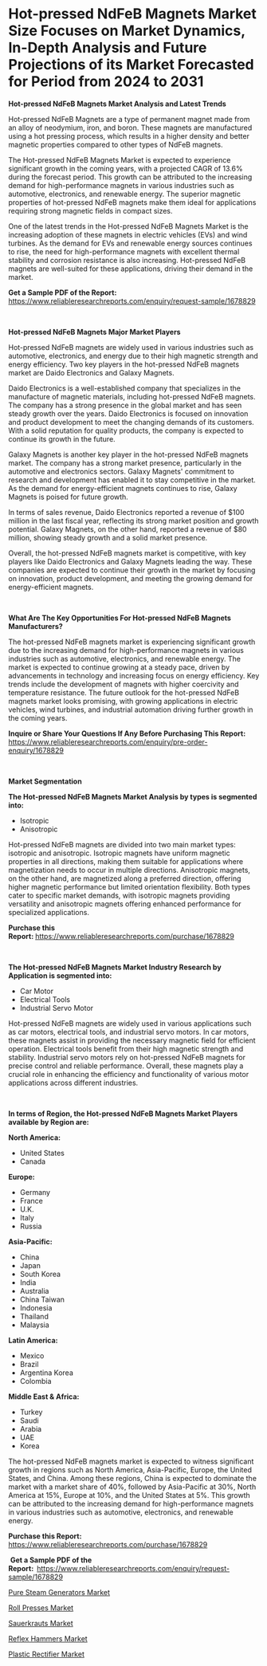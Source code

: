 <p><h1>Hot-pressed NdFeB Magnets Market Size Focuses on Market Dynamics, In-Depth Analysis and Future Projections of its Market Forecasted for Period from 2024 to 2031</h1></p><p><strong>Hot-pressed NdFeB Magnets Market Analysis and Latest Trends</strong></p>
<p><p>Hot-pressed NdFeB Magnets are a type of permanent magnet made from an alloy of neodymium, iron, and boron. These magnets are manufactured using a hot pressing process, which results in a higher density and better magnetic properties compared to other types of NdFeB magnets.</p><p>The Hot-pressed NdFeB Magnets Market is expected to experience significant growth in the coming years, with a projected CAGR of 13.6% during the forecast period. This growth can be attributed to the increasing demand for high-performance magnets in various industries such as automotive, electronics, and renewable energy. The superior magnetic properties of hot-pressed NdFeB magnets make them ideal for applications requiring strong magnetic fields in compact sizes.</p><p>One of the latest trends in the Hot-pressed NdFeB Magnets Market is the increasing adoption of these magnets in electric vehicles (EVs) and wind turbines. As the demand for EVs and renewable energy sources continues to rise, the need for high-performance magnets with excellent thermal stability and corrosion resistance is also increasing. Hot-pressed NdFeB magnets are well-suited for these applications, driving their demand in the market.</p></p>
<p><strong>Get a Sample PDF of the Report:&nbsp;</strong> <a href="https://www.reliableresearchreports.com/enquiry/request-sample/1678829">https://www.reliableresearchreports.com/enquiry/request-sample/1678829</a></p>
<p>&nbsp;</p>
<p><strong>Hot-pressed NdFeB Magnets Major Market Players</strong></p>
<p><p>Hot-pressed NdFeB magnets are widely used in various industries such as automotive, electronics, and energy due to their high magnetic strength and energy efficiency. Two key players in the hot-pressed NdFeB magnets market are Daido Electronics and Galaxy Magnets.</p><p>Daido Electronics is a well-established company that specializes in the manufacture of magnetic materials, including hot-pressed NdFeB magnets. The company has a strong presence in the global market and has seen steady growth over the years. Daido Electronics is focused on innovation and product development to meet the changing demands of its customers. With a solid reputation for quality products, the company is expected to continue its growth in the future.</p><p>Galaxy Magnets is another key player in the hot-pressed NdFeB magnets market. The company has a strong market presence, particularly in the automotive and electronics sectors. Galaxy Magnets' commitment to research and development has enabled it to stay competitive in the market. As the demand for energy-efficient magnets continues to rise, Galaxy Magnets is poised for future growth.</p><p>In terms of sales revenue, Daido Electronics reported a revenue of $100 million in the last fiscal year, reflecting its strong market position and growth potential. Galaxy Magnets, on the other hand, reported a revenue of $80 million, showing steady growth and a solid market presence.</p><p>Overall, the hot-pressed NdFeB magnets market is competitive, with key players like Daido Electronics and Galaxy Magnets leading the way. These companies are expected to continue their growth in the market by focusing on innovation, product development, and meeting the growing demand for energy-efficient magnets.</p></p>
<p>&nbsp;</p>
<p><strong>What Are The Key Opportunities For Hot-pressed NdFeB Magnets Manufacturers?</strong></p>
<p><p>The hot-pressed NdFeB magnets market is experiencing significant growth due to the increasing demand for high-performance magnets in various industries such as automotive, electronics, and renewable energy. The market is expected to continue growing at a steady pace, driven by advancements in technology and increasing focus on energy efficiency. Key trends include the development of magnets with higher coercivity and temperature resistance. The future outlook for the hot-pressed NdFeB magnets market looks promising, with growing applications in electric vehicles, wind turbines, and industrial automation driving further growth in the coming years.</p></p>
<p><strong>Inquire or Share Your Questions If Any Before Purchasing This Report:</strong> <a href="https://www.reliableresearchreports.com/enquiry/pre-order-enquiry/1678829">https://www.reliableresearchreports.com/enquiry/pre-order-enquiry/1678829</a></p>
<p>&nbsp;</p>
<p><strong>Market Segmentation</strong></p>
<p><strong>The Hot-pressed NdFeB Magnets Market Analysis by types is segmented into:</strong></p>
<p><ul><li>Isotropic</li><li>Anisotropic</li></ul></p>
<p><p>Hot-pressed NdFeB magnets are divided into two main market types: isotropic and anisotropic. Isotropic magnets have uniform magnetic properties in all directions, making them suitable for applications where magnetization needs to occur in multiple directions. Anisotropic magnets, on the other hand, are magnetized along a preferred direction, offering higher magnetic performance but limited orientation flexibility. Both types cater to specific market demands, with isotropic magnets providing versatility and anisotropic magnets offering enhanced performance for specialized applications.</p></p>
<p><strong>Purchase this Report:&nbsp;</strong><a href="https://www.reliableresearchreports.com/purchase/1678829">https://www.reliableresearchreports.com/purchase/1678829</a></p>
<p>&nbsp;</p>
<p><strong>The Hot-pressed NdFeB Magnets Market Industry Research by Application is segmented into:</strong></p>
<p><ul><li>Car Motor</li><li>Electrical Tools</li><li>Industrial Servo Motor</li></ul></p>
<p><p>Hot-pressed NdFeB magnets are widely used in various applications such as car motors, electrical tools, and industrial servo motors. In car motors, these magnets assist in providing the necessary magnetic field for efficient operation. Electrical tools benefit from their high magnetic strength and stability. Industrial servo motors rely on hot-pressed NdFeB magnets for precise control and reliable performance. Overall, these magnets play a crucial role in enhancing the efficiency and functionality of various motor applications across different industries.</p></p>
<p>&nbsp;</p>
<p><strong>In terms of Region, the Hot-pressed NdFeB Magnets Market Players available by Region are:</strong></p>
<p>
    <p> <strong> North America: </strong>
        <ul>
            <li>United States</li>
            <li>Canada</li>
        </ul>
        </p> 
    <p> <strong> Europe: </strong>
        <ul>
            <li>Germany</li>
            <li>France</li>
            <li>U.K.</li>
            <li>Italy</li>
            <li>Russia</li>
        </ul>
        </p> 
    <p> <strong> Asia-Pacific: </strong>
        <ul>
            <li>China</li>
            <li>Japan</li>
            <li>South Korea</li>
            <li>India</li>
            <li>Australia</li>
            <li>China Taiwan</li>
            <li>Indonesia</li>
            <li>Thailand</li>
            <li>Malaysia</li>
        </ul>
        </p> 
    <p> <strong> Latin America: </strong>
        <ul>
            <li>Mexico</li>
            <li>Brazil</li>
            <li>Argentina Korea</li>
            <li>Colombia</li>
        </ul>
        </p> 
    <p> <strong> Middle East & Africa: </strong>
        <ul>
            <li>Turkey</li>
            <li>Saudi</li>
            <li>Arabia</li>
            <li>UAE</li>
            <li>Korea</li>
        </ul>
    </p>
    </p>
<p><p>The hot-pressed NdFeB magnets market is expected to witness significant growth in regions such as North America, Asia-Pacific, Europe, the United States, and China. Among these regions, China is expected to dominate the market with a market share of 40%, followed by Asia-Pacific at 30%, North America at 15%, Europe at 10%, and the United States at 5%. This growth can be attributed to the increasing demand for high-performance magnets in various industries such as automotive, electronics, and renewable energy.</p></p>
<p><strong>Purchase this Report: </strong><a href="https://www.reliableresearchreports.com/purchase/1678829">https://www.reliableresearchreports.com/purchase/1678829</a></p>
<p>&nbsp;<strong>Get a Sample PDF of the Report:&nbsp;&nbsp;</strong><a href="https://www.reliableresearchreports.com/enquiry/request-sample/1678829">https://www.reliableresearchreports.com/enquiry/request-sample/1678829</a></p>
<p><strong></strong></p>
<p><p><a href="https://medium.com/@teresalittle41/pure-steam-generators-market-analysis-its-cagr-market-segmentation-and-global-industry-overview-43e30fd710bf">Pure Steam Generators Market</a></p><p><a href="https://medium.com/@rosejohnson762014/roll-presses-market-trends-forecast-and-competitive-analysis-to-2031-2a89468679dd">Roll Presses Market</a></p><p><a href="https://medium.com/@sarademiri71/sauerkrauts-market-analysis-and-sze-forecasted-for-period-from-2024-to-2031-c21a5c3db6a0">Sauerkrauts Market</a></p><p><a href="https://medium.com/@jeanlopez1945/reflex-hammers-market-size-reveals-the-best-marketing-channels-in-global-industry-8ee12249ac42">Reflex Hammers Market</a></p><p><a href="https://medium.com/@caylawisoky8698/plastic-rectifier-market-analysis-and-sze-forecasted-for-period-from-2024-to-2031-8f1795def738">Plastic Rectifier Market</a></p></p>